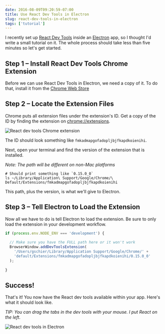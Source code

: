```yaml
---
date: 2016-08-09T09:20:59-07:00
title: Use React Dev Tools in Electron 
slug: react-dev-tools-in-electron
tags: ['tutorial']
---
```


I recently set up [React Dev Tools](https://github.com/facebook/react-devtools) inside an
[Electron](https://electron.atom.io/) app, so I thought I'd write a small tutorial on it. 
The whole process should take less than five minutes so let's get started.


## Step 1 – Install React Dev Tools Chrome Extension

Before we can use React Dev Tools in Electron, we need a copy of it. To do that, install it from the
[Chrome Web Store](https://chrome.google.com/webstore/detail/react-developer-tools/fmkadmapgofadopljbjfkapdkoienihi)


## Step 2 – Locate the Extension Files

Chrome puts all extension files under the extension's ID. Get a copy of the ID by finding the
extension on [chrome://extensions](chrome://extensions).

![React dev tools Chrome extension](/images/react-chrome-extension.png)

The ID should look something like `fmkadmapgofadopljbjfkapdkoienihi`.

Next, open your terminal and find the version of the extension that is installed.

_Note: The path will be different on non-Mac platforms_

```shell
# Should print something like `0.15.0_0`
ls ~/Library/Application\ Support/Google/Chrome/\
Default/Extensions/fmkadmapgofadopljbjfkapdkoienihi
```

This path, plus the version, is what we'll give to Electron.


## Step 3 – Tell Electron to Load the Extension

Now all we have to do is tell Electron to load the extension. Be sure to only load the extension
in your development workflow. 

```javascript
if (process.env.NODE_ENV === 'development') {
    
  // Make sure you have the FULL path here or it won't work
  BrowserWindow.addDevToolsExtension(
    '/Users/gschier/Library/Application Support/Google/Chrome/' +
    'default/Extensions/fmkadmapgofadopljbjfkapdkoienihi/0.15.0_0'
  );
  
}
```


## Success!

That's it! You now have the React dev tools available within your app. Here's what it should
look like.

_TIP: You can drag the tabs in the dev tools with your mouse. I put React on the left._

![React dev tools in Electron](/images/react-dev-tools-electron.png)
